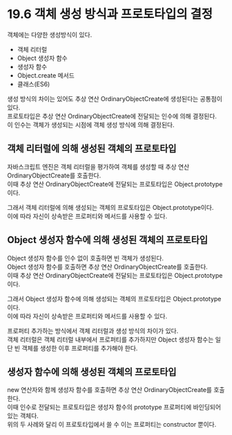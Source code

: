 # 19.6 객체 생성 방식과 프로토타입의 결정

객체에는 다양한 생성방식이 있다.

- 객체 리터럴
- Object 생성자 함수
- 생성자 함수
- Object.create 메서드
- 클래스(ES6)

생성 방식의 차이는 있어도 추상 연산 OrdinaryObjectCreate에 생성된다는 공통점이 있다.  
프로토타입은 추상 연산 OrdinaryObjectCreate에 전달되는 인수에 의해 결정된다.  
이 인수는 객체가 생성되는 시점에 객체 생성 방식에 의해 결정된다.

## 객체 리터럴에 의해 생성된 객체의 프로토타입

자바스크립트 엔진은 객체 리터럴을 평가하여 객체를 생성할 때 추상 연산 OrdinaryObjectCreate를 호출한다.  
이때 추상 연산 OrdinaryObjectCreate에 전달되는 프로토타입은 Object.prototype이다.

그래서 객체 리터럴에 의해 생성되는 객체의 프로토타입은 Object.prototype이다.  
이에 따라 자신이 상속받은 프로퍼티와 메서드를 사용할 수 있다.

## Object 생성자 함수에 의해 생성된 객체의 프로토타입

Object 생성자 함수를 인수 없이 호출하면 빈 객체가 생성된다.  
Object 생성자 함수를 호출하면 추상 연산 OrdinaryObjectCreate를 호출한다.  
이때 추상 연산 OrdinaryObjectCreate에 전달되는 프로토타입은 Object.prototype이다.

그래서 Object 생성자 함수에 의해 생성되는 객체의 프로토타입은 Object.prototype이다.  
이에 따라 자신이 상속받은 프로퍼티와 메서드를 사용할 수 있다.

프로퍼티 추가하는 방식에서 객체 리터럴과 생성 방식의 차이가 있다.  
객체 리터럴은 객체 리터럴 내부에서 프로퍼티를 추가하지만 Object 생성자 함수는 일단 빈 객체를 생성한 이후 프로퍼티를 추가해야 한다.

## 생성자 함수에 의해 생성된 객체의 프로토타입

new 연산자와 함께 생성자 함수를 호출하면 추상 연산 OrdinaryObjectCreate를 호출한다.  
이때 인수로 전달되는 프로토타입은 생성자 함수의 prototype 프로퍼티에 바인딩되어 있는 객체다.  
위의 두 사례와 달리 이 프로토타입에서 쓸 수 이는 프로퍼티는 constructor 뿐이다.
